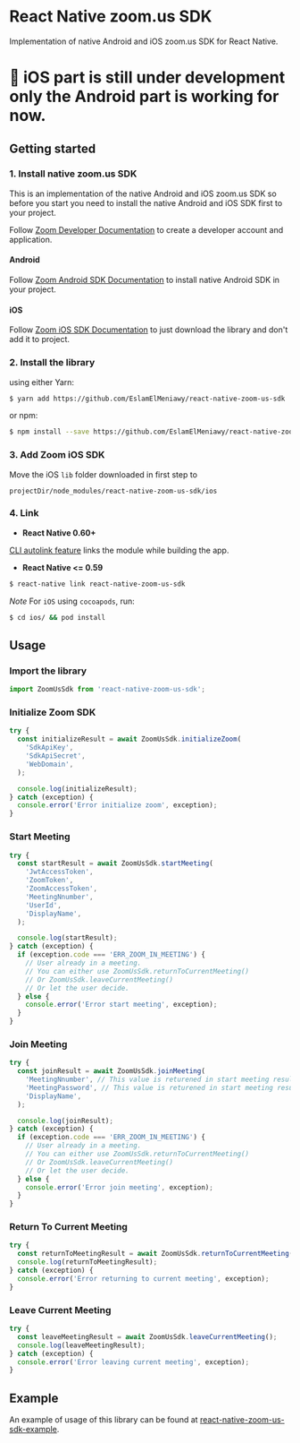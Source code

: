 # React Native zoom.us SDK

Implementation of native Android and iOS zoom.us SDK for React Native.

# :rotating_light: iOS part is still under development only the Android part is working for now.

## Getting started

### 1. Install native zoom.us SDK

This is an implementation of the native Android and iOS zoom.us SDK so before you start you need to install the native Android and iOS SDK first to your project.

Follow [Zoom Developer Documentation](https://marketplace.zoom.us/docs/guides) to create a developer account and application.

#### Android

Follow [Zoom Android SDK Documentation](https://marketplace.zoom.us/docs/sdk/native-sdks/android) to install native Android SDK in your project.

#### iOS

Follow [Zoom iOS SDK Documentation](https://marketplace.zoom.us/docs/sdk/native-sdks/iOS) to just download the library and don't add it to project.

### 2. Install the library

using either Yarn:

```bash
$ yarn add https://github.com/EslamElMeniawy/react-native-zoom-us-sdk
```

or npm:

```bash
$ npm install --save https://github.com/EslamElMeniawy/react-native-zoom-us-sdk
```

### 3. Add Zoom iOS SDK

Move the iOS `lib` folder downloaded in first step to

```
projectDir/node_modules/react-native-zoom-us-sdk/ios
```

### 4. Link

- **React Native 0.60+**

[CLI autolink feature](https://github.com/react-native-community/cli/blob/master/docs/autolinking.md) links the module while building the app. 


- **React Native <= 0.59**

```bash
$ react-native link react-native-zoom-us-sdk
```

*Note* For `iOS` using `cocoapods`, run:

```bash
$ cd ios/ && pod install
```

## Usage

### Import the library

```javascript
import ZoomUsSdk from 'react-native-zoom-us-sdk';
```

### Initialize Zoom SDK

```javascript
try {
  const initializeResult = await ZoomUsSdk.initializeZoom(
    'SdkApiKey',
    'SdkApiSecret',
    'WebDomain',
  );

  console.log(initializeResult);
} catch (exception) {
  console.error('Error initialize zoom', exception);
}
```

### Start Meeting

```javascript
try {
  const startResult = await ZoomUsSdk.startMeeting(
    'JwtAccessToken',
    'ZoomToken',
    'ZoomAccessToken',
    'MeetingNnumber',
    'UserId',
    'DisplayName',
  );

  console.log(startResult);
} catch (exception) {
  if (exception.code === 'ERR_ZOOM_IN_MEETING') {
    // User already in a meeting.
    // You can either use ZoomUsSdk.returnToCurrentMeeting()
    // Or ZoomUsSdk.leaveCurrentMeeting()
    // Or let the user decide.
  } else {
    console.error('Error start meeting', exception);
  }
}
```

### Join Meeting

```javascript
try {
  const joinResult = await ZoomUsSdk.joinMeeting(
    'MeetingNnumber', // This value is returened in start meeting result.
    'MeetingPassword', // This value is returened in start meeting result.
    'DisplayName',
  );

  console.log(joinResult);
} catch (exception) {
  if (exception.code === 'ERR_ZOOM_IN_MEETING') {
    // User already in a meeting.
    // You can either use ZoomUsSdk.returnToCurrentMeeting()
    // Or ZoomUsSdk.leaveCurrentMeeting()
    // Or let the user decide.
  } else {
    console.error('Error join meeting', exception);
  }
}
```

### Return To Current Meeting

```javascript
try {
  const returnToMeetingResult = await ZoomUsSdk.returnToCurrentMeeting();
  console.log(returnToMeetingResult);
} catch (exception) {
  console.error('Error returning to current meeting', exception);
}
```

### Leave Current Meeting

```javascript
try {
  const leaveMeetingResult = await ZoomUsSdk.leaveCurrentMeeting();
  console.log(leaveMeetingResult);
} catch (exception) {
  console.error('Error leaving current meeting', exception);
}
```

## Example

An example of usage of this library can be found at [react-native-zoom-us-sdk-example](https://github.com/EslamElMeniawy/react-native-zoom-us-sdk-example).

